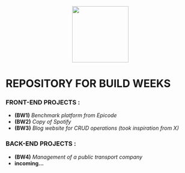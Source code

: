  <div align = "center">
<img src="https://github.com/Elekekic/EPICODE-BW-PROJECTS/assets/157897660/b01f8857-3bad-403b-95dc-626cc1fb0215" width="150px">
 </div>

<h1> REPOSITORY FOR BUILD WEEKS </h1> 

### FRONT-END PROJECTS :
  - **(BW1)** _Benchmark platform from Epicode_
  - **(BW2)** _Copy of Spotify_
  - **(BW3)** _Blog website for CRUD operations (took inspiration from X)_

### BACK-END PROJECTS :
  - **(BW4)** _Management of a public transport company_
  - **incoming...**
